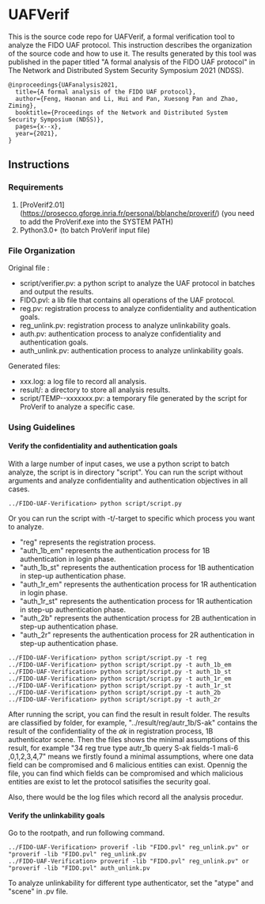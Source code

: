 # UAFVerif
This is the source code repo for UAFVerif, a formal verification tool to analyze the FIDO UAF protocol. This instruction describes the organization of the source code and how to use it.
The results generated by this tool was published in the paper titled "A formal analysis of the FIDO UAF protocol" in The Network and Distributed System Security Symposium 2021 (NDSS).

```
@inproceedings{UAFanalysis2021,
  title={A formal analysis of the FIDO UAF protocol},
  author={Feng, Haonan and Li, Hui and Pan, Xuesong Pan and Zhao, Ziming},
  booktitle={Proceedings of the Network and Distributed System Security Symposium (NDSS)},
  pages={x--x},
  year={2021},
}
```

## Instructions

### Requirements

1. [ProVerif2.01] (https://prosecco.gforge.inria.fr/personal/bblanche/proverif/) (you need to add the ProVerif.exe into the SYSTEM PATH)
2. Python3.0+ (to batch ProVerif input file)

### File Organization

Original file :

- script/verifier.pv: a python script to analyze the UAF protocol in batches and output the results.
- FIDO.pvl: a lib file that contains all operations of the UAF protocol.
- reg.pv: registration process to analyze confidentiality and authentication goals.
- reg_unlink.pv: registration process to analyze unlinkability goals.
- auth.pv: authentication process to analyze confidentiality and authentication goals.
- auth_unlink.pv: authentication process to analyze unlinkability goals.

Generated files:

- xxx.log: a log file to record all analysis.
- result/: a directory to store all analysis results.
- script/TEMP--xxxxxxx.pv: a temporary file generated by the script for ProVerif to analyze a specific case.

### Using Guidelines

#### Verify the confidentiality and authentication goals

With a large number of input cases, we use a python script to batch analyze, the script is in directory "script".
You can run the script without arguments and analyze confidentiality and authentication objectives in all cases.

```
../FIDO-UAF-Verification> python script/script.py
```

Or you can run the script with -t/-target to specific which process you want to analyze.
- "reg" represents the registration process.
- "auth_1b_em" represents the authentication process for 1B authentication in login phase.
- "auth_1b_st" represents the authentication process for 1B authentication in step-up authentication phase.
- "auth_1r_em" represents the authentication process for 1R authentication in login phase.
- "auth_1r_st" represents the authentication process for 1R authentication in step-up authentication phase.
- "auth_2b" represents the authentication process for 2B authentication in step-up authentication phase.
- "auth_2r" represents the authentication process for 2R authentication in step-up authentication phase.

```
../FIDO-UAF-Verification> python script/script.py -t reg 
../FIDO-UAF-Verification> python script/script.py -t auth_1b_em 
../FIDO-UAF-Verification> python script/script.py -t auth_1b_st 
../FIDO-UAF-Verification> python script/script.py -t auth_1r_em 
../FIDO-UAF-Verification> python script/script.py -t auth_1r_st 
../FIDO-UAF-Verification> python script/script.py -t auth_2b 
../FIDO-UAF-Verification> python script/script.py -t auth_2r 
```

After running the script, you can find the result in result folder.
The results are classified by folder, for example, "../result/reg/autr_1b/S-ak" contains the result of the confidentiality of the *ak* in registration process, 1B authenticator scene.
Then the files shows the minimal assumptions of this result, for example "34   reg   true type autr_1b query S-ak fields-1  mali-6 ,0,1,2,3,4,7" means we firstly found a minimal assumptions, where one data field can be compromised and 6 malicious entities can exist.
Opennig the file, you can find which fields can be compromised and which malicious entities are exist to let the protocol satisifies the security goal.

Also, there would be the log files which record all the analysis procedur.



#### Verify the unlinkability goals

Go to the rootpath, and run following command.

```
../FIDO-UAF-Verification> proverif -lib "FIDO.pvl" reg_unlink.pv" or "proverif -lib "FIDO.pvl" reg_unlink.pv
../FIDO-UAF-Verification> proverif -lib "FIDO.pvl" reg_unlink.pv" or "proverif -lib "FIDO.pvl" auth_unlink.pv
```

To analyze unlinkability for different type authenticator, set the "atype" and "scene" in .pv file.


	
